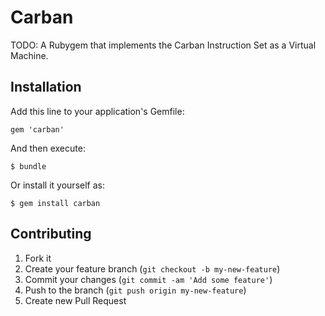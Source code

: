 # Carban

TODO: A Rubygem that implements the Carban Instruction Set as a Virtual Machine.

## Installation

Add this line to your application's Gemfile:

    gem 'carban'

And then execute:

    $ bundle

Or install it yourself as:

    $ gem install carban


## Contributing

1. Fork it
2. Create your feature branch (`git checkout -b my-new-feature`)
3. Commit your changes (`git commit -am 'Add some feature'`)
4. Push to the branch (`git push origin my-new-feature`)
5. Create new Pull Request
